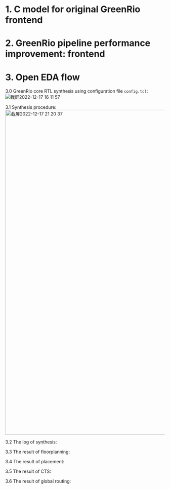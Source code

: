 # 1. C model for original GreenRio frontend



# 2. GreenRio pipeline performance improvement: frontend



# 3. Open EDA flow
3.0 GreenRio core RTL synthesis using configuration file `config.tcl`:
![截屏2022-12-17 16 11 57](https://user-images.githubusercontent.com/115879790/208232539-fd248643-9f7a-45b3-816d-5791e9f6f122.png)

3.1 Synthesis procedure:
<img width="1027" alt="截屏2022-12-17 21 20 37" src="https://user-images.githubusercontent.com/115879790/208243907-c9cd1ab6-39aa-42ae-aedb-ba60d8e16c76.png">

3.2 The log of synthesis: 


3.3 The result of floorplanning:


3.4 The result of placement:


3.5 The result of CTS:


3.6 The result of global routing:
